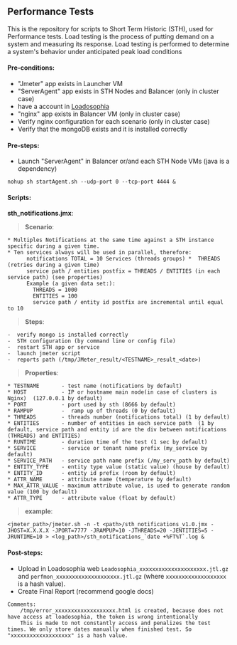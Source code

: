 ## Performance Tests

This is the repository for scripts to Short Term Historic (STH), used for Performance tests. Load testing is the process
of putting demand on a system and measuring its response. Load testing is performed to determine a system's behavior
under anticipated peak load conditions

#### Pre-conditions:

-   "Jmeter" app exists in Launcher VM
-   "ServerAgent" app exists in STH Nodes and Balancer (only in cluster case)
-   have a account in [Loadosophia](http://loadosophia.org)
-   "nginx" app exists in Balancer VM (only in cluster case)
-   Verify nginx configuration for each scenario (only in cluster case)
-   Verify that the mongoDB exists and it is installed correctly

#### Pre-steps:

-   Launch "ServerAgent" in Balancer or/and each STH Node VMs (java is a dependency)

```console
nohup sh startAgent.sh --udp-port 0 --tcp-port 4444 &
```

#### Scripts:

**sth_notifications.jmx**:

> **Scenario**:

```text
* Multiples Notifications at the same time against a STH instance specific during a given time.
* Ten services always will be used in parallel, therefore:
      notifications TOTAL = 10 Services (threads groups) *  THREADS (retries during a given time)
      service path / entities postfix = THREADS / ENTITIES (in each service path) (see properties)
      Example (a given data set:):
        THREADS = 1000
        ENTITIES = 100
        service path / entity id postfix are incremental until equal to 10
```

> **Steps**:

```text
-  verify mongo is installed correctly
-  STH configuration (by command line or config file)
-  restart STH app or service
-  launch jmeter script
-  reports path (/tmp/JMeter_result/<TESTNAME>_result_<date>)
```

> **Properties**:

```text
* TESTNAME       - test name (notifications by default)
* HOST           - IP or hostname main node(in case of clusters is Nginx)  (127.0.0.1 by default)
* PORT           - port used by sth (8666 by default)
* RAMPUP         -  ramp up of threads (0 by default)
* THREADS        - threads number (notifications total) (1 by default)
* ENTITIES       - number of entities in each service path  (1 by default, service path and entity id are the div between notifications (THREADS) and ENTITIES)
* RUNTIME        - duration time of the test (1 sec by default)
* SERVICE        - service or tenant name prefix (my_service by default)
* SERVICE_PATH   - service path name prefix (/my_serv_path by default)
* ENTITY_TYPE    - entity type value (static value) (house by default)
* ENTITY_ID      - entity id prefix (room by default)
* ATTR_NAME      - attribute name (temperature by default)
* MAX_ATTR_VALUE - maximum attribute value, is used to generate random value (100 by default)
* ATTR_TYPE      - attribute value (float by default)
```

> **example**:

```text
<jmeter_path>/jmeter.sh -n -t <path>/sth_notifications_v1.0.jmx -JHOST=X.X.X.X -JPORT=7777 -JRAMPUP=10 -JTHREADS=20 -JENTITIES=5 -JRUNTIME=10 > <log_path>/sth_notifications_`date +%FT%T`.log &
```

#### Post-steps:

-   Upload in Loadosophia web `Loadosophia_xxxxxxxxxxxxxxxxxxxxx.jtl.gz` and `perfmon_xxxxxxxxxxxxxxxxxxxx.jtl.gz`
    (where `xxxxxxxxxxxxxxxxxxx` is a hash value).
-   Create Final Report (recommend google docs)

```text
Comments:
    /tmp/error_xxxxxxxxxxxxxxxxxxx.html is created, because does not have access at loadosophia, the token is wrong intentionally
    This is made to not constantly access and penalizes the test times. We only store dates manually when finished test. So "xxxxxxxxxxxxxxxxxxx" is a hash value.
```
